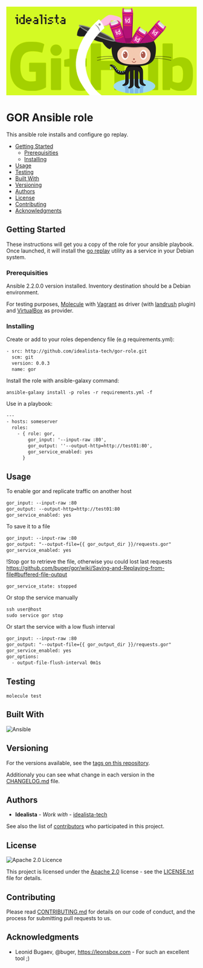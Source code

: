 ![Logo](logo.gif)

# GOR Ansible role

This ansible role installs and configure go replay.

- [Getting Started](#getting-started)
	- [Prerequisities](#prerequisities)
	- [Installing](#installing)
- [Usage](#usage)
- [Testing](#testing)
- [Built With](#built-with)
- [Versioning](#versioning)
- [Authors](#authors)
- [License](#license)
- [Contributing](#contributing)
- [Acknowledgments](#acknowledgments)

## Getting Started

These instructions will get you a copy of the role for your ansible playbook. Once launched, it will install the [go replay](https://goreplay.org/) utility as a service in your Debian system.

### Prerequisities

Ansible 2.2.0.0 version installed.
Inventory destination should be a Debian environment.

For testing purposes, [Molecule](https://molecule.readthedocs.io/) with [Vagrant](https://www.vagrantup.com/) as driver (with [landrush](https://github.com/vagrant-landrush/landrush) plugin) and [VirtualBox](https://www.virtualbox.org/) as provider.

### Installing

Create or add to your roles dependency file (e.g requirements.yml):

```
- src: http://github.com/idealista-tech/gor-role.git
  scm: git
  version: 0.0.3
  name: gor
```

Install the role with ansible-galaxy command:

```
ansible-galaxy install -p roles -r requirements.yml -f
```

Use in a playbook:

```
---
- hosts: someserver
  roles:
    - { role: gor,
        gor_input: '--input-raw :80',
        gor_output: ''--output-http=http://test01:80',
        gor_service_enabled: yes
      }
```

## Usage

To enable gor and replicate traffic on another host

```
gor_input: --input-raw :80
gor_output: --output-http=http://test01:80
gor_service_enabled: yes
```

To save it to a file

```
gor_input: --input-raw :80
gor_output: "--output-file={{ gor_output_dir }}/requests.gor"
gor_service_enabled: yes
```

!Stop gor to retrieve the file, otherwise you could lost last requests https://github.com/buger/gor/wiki/Saving-and-Replaying-from-file#buffered-file-output

```
gor_service_state: stopped
```

Or stop the service manually

```
ssh user@host
sudo service gor stop
```

Or start the service with a low flush interval

```
gor_input: --input-raw :80
gor_output: "--output-file={{ gor_output_dir }}/requests.gor"
gor_service_enabled: yes
gor_options:
  - output-file-flush-interval 0m1s
```

## Testing

```
molecule test
```

## Built With

![Ansible](https://img.shields.io/badge/ansible-2.2.0.0-green.svg)

## Versioning

For the versions available, see the [tags on this repository](https://github.com/idealista-tech/gor-role/tags).

Additionaly you can see what change in each version in the [CHANGELOG.md](CHANGELOG.md) file.

## Authors

* **Idealista** - *Work with* - [idealista-tech](https://github.com/idealista-tech)

See also the list of [contributors](https://github.com/idealista-tech/gor-role/contributors) who participated in this project.

## License

![Apache 2.0 Licence](https://img.shields.io/hexpm/l/plug.svg)

This project is licensed under the [Apache 2.0](https://www.apache.org/licenses/LICENSE-2.0) license - see the [LICENSE.txt](LICENSE.txt) file for details.

## Contributing

Please read [CONTRIBUTING.md](.github/CONTRIBUTING.md) for details on our code of conduct, and the process for submitting pull requests to us.

## Acknowledgments

* Leonid Bugaev, @buger, https://leonsbox.com - For such an excellent tool ;)
